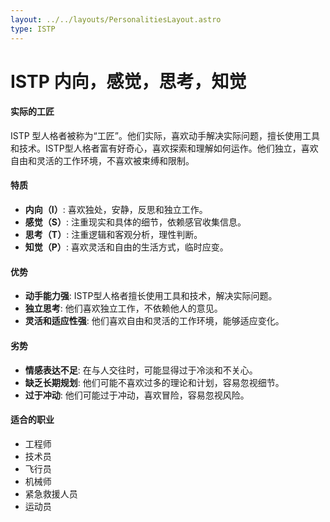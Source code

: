 ```yaml
---
layout: ../../layouts/PersonalitiesLayout.astro
type: ISTP
---
```

# ISTP 内向，感觉，思考，知觉

#### 实际的工匠
ISTP 型人格者被称为“工匠”。他们实际，喜欢动手解决实际问题，擅长使用工具和技术。ISTP型人格者富有好奇心，喜欢探索和理解如何运作。他们独立，喜欢自由和灵活的工作环境，不喜欢被束缚和限制。

#### 特质
- **内向（I）**: 喜欢独处，安静，反思和独立工作。
- **感觉（S）**: 注重现实和具体的细节，依赖感官收集信息。
- **思考（T）**: 注重逻辑和客观分析，理性判断。
- **知觉（P）**: 喜欢灵活和自由的生活方式，临时应变。

#### 优势
- **动手能力强**: ISTP型人格者擅长使用工具和技术，解决实际问题。
- **独立思考**: 他们喜欢独立工作，不依赖他人的意见。
- **灵活和适应性强**: 他们喜欢自由和灵活的工作环境，能够适应变化。

#### 劣势
- **情感表达不足**: 在与人交往时，可能显得过于冷淡和不关心。
- **缺乏长期规划**: 他们可能不喜欢过多的理论和计划，容易忽视细节。
- **过于冲动**: 他们可能过于冲动，喜欢冒险，容易忽视风险。

#### 适合的职业
- 工程师
- 技术员
- 飞行员
- 机械师
- 紧急救援人员
- 运动员